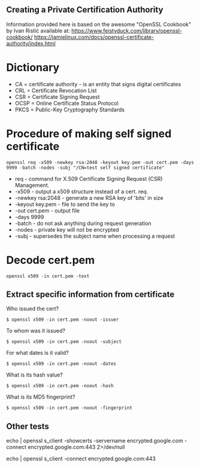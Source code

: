 ## Creating a Private Certification Authority
Information provided here is based on the awesome "OpenSSL Cookbook" by Ivan Ristić available at: https://www.feistyduck.com/library/openssl-cookbook/
https://jamielinux.com/docs/openssl-certificate-authority/index.html


# Dictionary
- CA   = certificate authority - is an entity that signs digital certificates
- CRL  = Certificate Revocation List
- CSR  = Certificate Signing Request
- OCSP = Online Certificate Status Protocol 
- PKCS = Public-Key Cryptography Standards

# Procedure of making self signed certificate
```
openssl req -x509 -newkey rsa:2048 -keyout key.pem -out cert.pem -days 9999 -batch -nodes -subj "/CN=test self signed certificate"
```
- req               - command for X.509 Certificate Signing Request (CSR) Management.
- -x509             - output a x509 structure instead of a cert. req.
- -newkey rsa:2048  - generate a new RSA key of 'bits' in size
- -keyout key.pem   - file to send the key to
- -out cert.pem     - output file
- -days 9999
- -batch            - do not ask anything during request generation
- -nodes            - private key will not be encrypted
- -subj             - supersedes the subject name when processing a request 

# Decode cert.pem
```
openssl x509 -in cert.pem -text
```

## Extract specific information from certificate

Who issued the cert?
```
$ openssl x509 -in cert.pem -noout -issuer
```

To whom was it issued?
```
$ openssl x509 -in cert.pem -noout -subject
```

For what dates is it valid?
```
$ openssl x509 -in cert.pem -noout -dates
```

What is its hash value?
```
$ openssl x509 -in cert.pem -noout -hash
```

What is its MD5 fingerprint?
```
$ openssl x509 -in cert.pem -noout -fingerprint
```

## Other tests
echo | openssl s_client -showcerts -servername encrypted.google.com -connect encrypted.google.com:443 2>/dev/null

echo | openssl s_client -connect encrypted.google.com:443